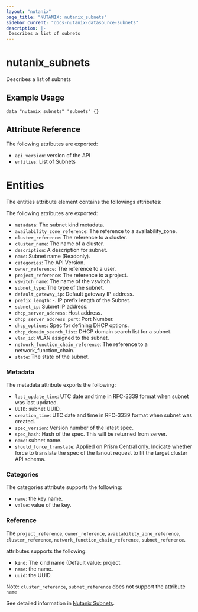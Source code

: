 ```yaml
---
layout: "nutanix"
page_title: "NUTANIX: nutanix_subnets"
sidebar_current: "docs-nutanix-datasource-subnets"
description: |-
 Describes a list of subnets
---
```


# nutanix_subnets

Describes a list of subnets

## Example Usage

```hcl
data "nutanix_subnets" "subnets" {}
```

## Attribute Reference

The following attributes are exported:

* `api_version`: version of the API
* `entities`: List of Subnets

# Entities

The entities attribute element contains the followings attributes:

The following attributes are exported:

* `metadata`: The subnet kind metadata.
* `availability_zone_reference`: The reference to a availability_zone.
* `cluster_reference`: The reference to a cluster.
* `cluster_name`: The name of a cluster.
* `description`: A description for subnet.
* `name`: Subnet name (Readonly).
* `categories`: The API Version.
* `owner_reference`: The reference to a user.
* `project_reference`: The reference to a project.
* `vswitch_name`: The name of the vswitch.
* `subnet_type`: The type of the subnet.
* `default_gateway_ip`: Default gateway IP address.
* `prefix_length`: -. IP prefix length of the Subnet.
* `subnet_ip`: Subnet IP address.
* `dhcp_server_address`: Host address.
* `dhcp_server_address_port`: Port Number.
* `dhcp_options`: Spec for defining DHCP options.
* `dhcp_domain_search_list`: DHCP domain search list for a subnet.
* `vlan_id`: VLAN assigned to the subnet.
* `network_function_chain_reference`: The reference to a network_function_chain.
* `state`: The state of the subnet.

### Metadata

The metadata attribute exports the following:

* `last_update_time`: UTC date and time in RFC-3339 format when subnet was last updated.
* `UUID`: subnet UUID.
* `creation_time`: UTC date and time in RFC-3339 format when subnet was created.
* `spec_version`: Version number of the latest spec.
* `spec_hash`: Hash of the spec. This will be returned from server.
* `name`: subnet name.
* `should_force_translate`: Applied on Prism Central only. Indicate whether force to translate the spec of the fanout request to fit the target cluster API schema.

### Categories

The categories attribute supports the following:

* `name`: the key name.
* `value`: value of the key.

### Reference

The `project_reference`, `owner_reference`, `availability_zone_reference`, `cluster_reference`, `network_function_chain_reference`, `subnet_reference`.

attributes supports the following:

* `kind`: The kind name (Default value: project.
* `name`: the name.
* `uuid`: the UUID.

Note: `cluster_reference`, `subnet_reference` does not support the attribute `name`

See detailed information in [Nutanix Subnets](https://www.nutanix.dev/reference/prism_central/v3/api/subnets/postsubnetslist/).

